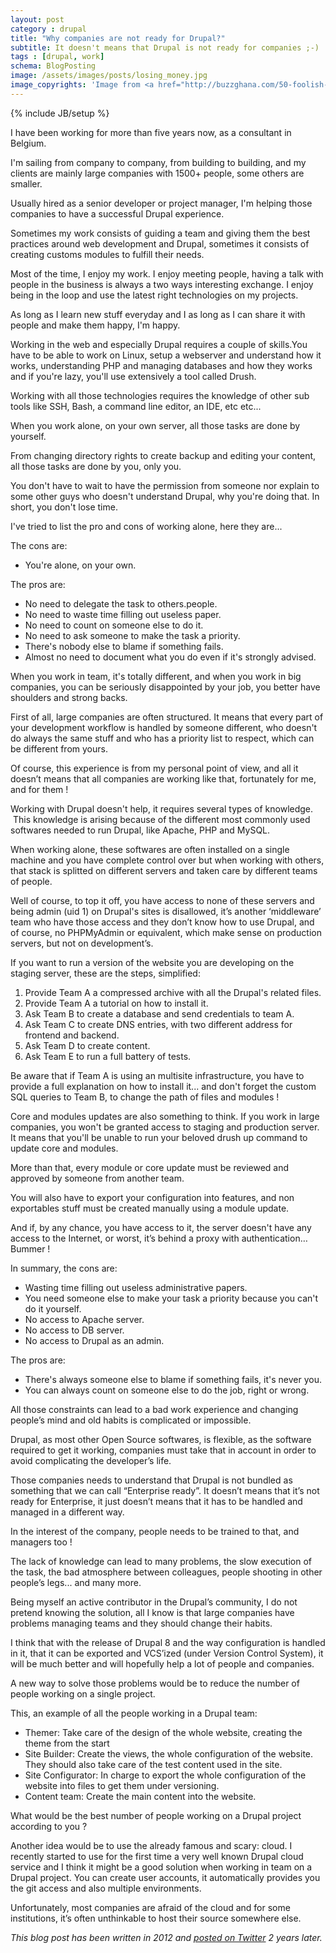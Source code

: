 ```yaml
---
layout: post
category : drupal
title: "Why companies are not ready for Drupal?"
subtitle: It doesn't means that Drupal is not ready for companies ;-)
tags : [drupal, work]
schema: BlogPosting
image: /assets/images/posts/losing_money.jpg
image_copyrights: 'Image from <a href="http://buzzghana.com/50-foolish-ways-lose-money-daily-ghana/">buzzghana.com</a>.'
---
```

{% include JB/setup %}

I have been working for more than five years now, as a consultant in Belgium.

I'm sailing from company to company, from building to building, and my clients are mainly large companies with 1500+ people, some others are smaller.

Usually hired as a senior developer or project manager, I'm helping those companies to have a successful Drupal experience.

<!--break-->

Sometimes my work consists of guiding a team and giving them the best practices around web development and Drupal, sometimes it consists of creating customs modules to fulfill their needs.

Most of the time, I enjoy my work. I enjoy meeting people, having a talk with people in the business is always a two ways interesting exchange. I enjoy being in the loop and use the latest right technologies on my projects.

As long as I learn new stuff everyday and I as long as I can share it with people and make them happy, I'm happy.

Working in the web and especially Drupal requires a couple of skills.You have to be able to work on Linux, setup a webserver and understand how it works, understanding PHP and managing databases and how they works and if you're lazy, you'll use extensively a tool called Drush.

Working with all those technologies requires the knowledge of other sub tools like SSH, Bash, a command line editor, an IDE, etc etc... 

When you work alone, on your own server, all those tasks are done by yourself.

From changing directory rights to create backup and editing your content, all those tasks are done by you, only you.

You don't have to wait to have the permission from someone nor explain to some other guys who doesn't understand Drupal, why you're doing that. In short, you don't lose time.

I've tried to list the pro and cons of working alone, here they are...

The cons are:

- You're alone, on your own. 

The pros are:

- No need to delegate the task to others.people. 
- No need to waste time filling out useless paper. 
- No need to count on someone else to do it. 
- No need to ask someone to make the task a priority. 
- There's nobody else to blame if something fails. 
- Almost no need to document what you do even if it's strongly advised.   

When you work in team, it's totally different, and when you work in big companies, you can be seriously disappointed by your job, you better have shoulders and strong backs.

First of all, large companies are often structured. It means that every part of your development workflow is handled by someone different, who doesn't do always the same stuff and who has a priority list to respect, which can be different from yours.

Of course, this experience is from my personal point of view, and all it doesn’t means that all companies are working like that, fortunately for me, and for them !

Working with Drupal doesn't help, it requires several types of knowledge.  This knowledge is arising because of the different most commonly used softwares needed to run Drupal, like Apache, PHP and MySQL.

When working alone, these softwares are often installed on a single machine and you have complete control over but when working with others, that stack is splitted on different servers and taken care by different teams of people.

Well of course, to top it off, you have access to none of these servers and being admin (uid 1) on Drupal's sites is disallowed, it’s another ‘middleware’ team who have those access and they don’t know how to use Drupal, and of course, no PHPMyAdmin or equivalent, which make sense on production servers, but not on development’s.

If you want to run a version of the website you are developing on the staging server, these are the steps, simplified:

1. Provide Team A a compressed archive with all the Drupal's related files. 
2. Provide Team A a tutorial on how to install it. 
3. Ask Team B to create a database and send credentials to team A. 
4. Ask Team C to create DNS entries, with two different address for frontend and backend. 
5. Ask Team D to create content. 
6. Ask Team E to run a full battery of tests.   

Be aware that if Team A is using an multisite infrastructure, you have to provide a full explanation on how to install it... and don't forget the custom SQL queries to Team B, to change the path of files and modules !

Core and modules updates are also something to think. If you work in large companies, you won't be granted access to staging and production server. It means that you'll be unable to run your beloved drush up command to update core and modules.

More than that, every module or core update must be reviewed and approved by someone from another team.

You will also have to export your configuration into features, and non exportables stuff must be created manually using a module update.

And if, by any chance, you have access to it, the server doesn't have any access to the Internet, or worst, it’s behind a proxy with authentication… Bummer !

In summary, the cons are:

- Wasting time filling out useless administrative papers. 
- You need someone else to make your task a priority because you can't do it yourself. 
- No access to Apache server. 
- No access to DB server. 
- No access to Drupal as an admin. 

The pros are:

- There's always someone else to blame if something fails, it's never you. 
- You can always count on someone else to do the job, right or wrong. 

All those constraints can lead to a bad work experience and changing people’s mind and old habits is complicated or impossible.

Drupal, as most other Open Source softwares, is flexible, as the software required to get it working, companies must take that in account in order to avoid complicating the developer’s life.

Those companies needs to understand that Drupal is not bundled as something that we can call “Enterprise ready”. It doesn’t means that it’s not ready for Enterprise, it just doesn’t means that it has to be handled and managed in a different way.

In the interest of the company, people needs to be trained to that, and managers too !

The lack of knowledge can lead to many problems, the slow execution of the task, the bad atmosphere between colleagues, people shooting in other people’s legs... and many more.

Being myself an active contributor in the Drupal’s community, I do not pretend knowing the solution, all I know is that large companies have problems managing teams and they should change their habits.

I think that with the release of Drupal 8 and the way configuration is handled in it, that it can be exported and VCS’ized (under Version Control System), it will be much better and will hopefully help a lot of people and companies.

A new way to solve those problems would be to reduce the number of people working on a single project.

This, an example of all the people working in a Drupal team:

- Themer: Take care of the design of the whole website, creating the theme from the start 
- Site Builder: Create the views, the whole configuration of the website. They should also take care of the test content used in the site. 
- Site Configurator: In charge to export the whole configuration of the website into files to get them under versioning. 
- Content team: Create the main content into the website. 
  
What would be the best number of people working on a Drupal project according to you ?

Another idea would be to use the already famous and scary: cloud. I recently started to use for the first time a very well known Drupal cloud service and I think it might be a good solution when working in team on a Drupal project. You can create user accounts, it automatically provides you the git access and also multiple environments.

Unfortunately, most companies are afraid of the cloud and for some institutions, it’s often unthinkable to host their source somewhere else.

_This blog post has been written in 2012 and [posted on Twitter](https://twitter.com/drupol/status/539729501518057472) 2 years later._
